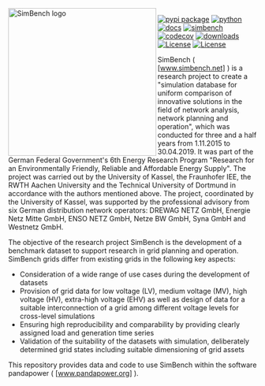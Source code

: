 
<img src=https://simbench.de/wp-content/uploads/2019/01/logo.png align="left" width="300" alt="SimBench logo" target=https://www.simbench.net>


[![pypi package](https://badge.fury.io/py/simbench.svg)](https://pypi.python.org/pypi/simbench) [![python](https://img.shields.io/pypi/pyversions/simbench.svg)](https://pypi.python.org/pypi/simbench) [![docs](https://readthedocs.org/projects/simbench/badge/?version=stable)](http://simbench.readthedocs.io/?badge=stable) [![simbench](https://github.com/e2nIEE/simbench/actions/workflows/github_test_action.yml/badge.svg)](https://github.com/e2nIEE/simbench/actions/) [![codecov](https://codecov.io/gh/e2nIEE/simbench/branch/master/graph/badge.svg)](https://codecov.io/github/e2nIEE/simbench?branch=master) [![downloads](https://pepy.tech/badge/simbench)](https://pepy.tech/project/simbench) [![License](https://img.shields.io/badge/License-ODbL-brightgreen.svg)](https://opendatacommons.org/licenses/odbl) [![License](https://img.shields.io/badge/License-BSD%203--Clause-blue.svg)](https://github.com/e2nIEE/simbench/blob/master/LICENSE)

SimBench ( [www.simbench.net] ) is a research project to create a "simulation database for uniform comparison of innovative solutions in the field of network analysis, network planning and operation", which was conducted for three and a half years from 1.11.2015 to 30.04.2019. It was part of the German Federal Government's 6th Energy Research Program "Research for an Environmentally Friendly, Reliable and Affordable Energy Supply". The project was carried out by the University of Kassel, the Fraunhofer IEE, the RWTH Aachen University and the Technical University of Dortmund in accordance with the authors mentioned above. The project, coordinated by the University of Kassel, was supported by the professional advisory from six German distribution network operators: DREWAG NETZ GmbH, Energie Netz Mitte GmbH, ENSO NETZ GmbH, Netze BW GmbH, Syna GmbH and Westnetz GmbH.

The objective of the research project SimBench is the development of a benchmark dataset to support research in grid planning and operation. SimBench grids differ from existing grids in the following key aspects:

* Consideration of a wide range of use cases during the development of datasets
* Provision of grid data for low voltage (LV), medium voltage (MV), high voltage (HV), extra-high voltage (EHV) as well as design of data for a suitable interconnection of a grid among different voltage levels for cross-level simulations
* Ensuring high reproducibility and comparability by providing clearly assigned load and generation time series
* Validation of the suitability of the datasets with simulation, deliberately determined grid states including suitable dimensioning of grid assets

This repository provides data and code to use SimBench within the software pandapower ( [www.pandapower.org] ).
